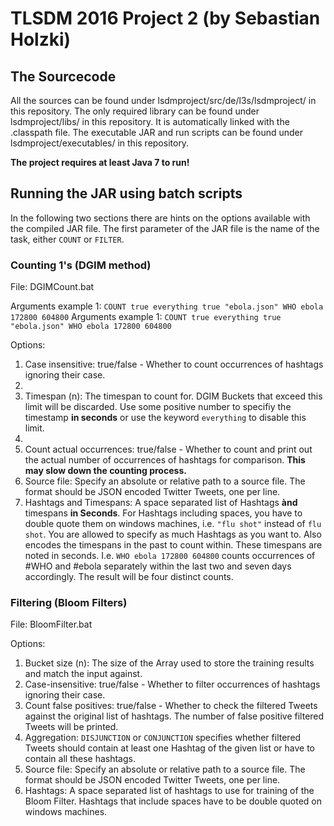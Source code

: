 
# TLSDM 2016 Project 2 (by Sebastian Holzki)
## The Sourcecode
All the sources can be found under lsdmproject/src/de/l3s/lsdmproject/ in this repository.
The only required library can be found under lsdmproject/libs/ in this repository. It is automatically linked with the .classpath file.
The executable JAR and run scripts can be found under lsdmproject/executables/ in this repository.

**The project requires at least Java 7 to run!**

## Running the JAR using batch scripts

In the following two sections there are hints on the options available with the compiled JAR file.
The first parameter of the JAR file is the name of the task, either `COUNT` or `FILTER`.

### Counting 1's (DGIM method)

File: DGIMCount.bat

Arguments example 1:
`COUNT true everything true "ebola.json" WHO ebola 172800 604800`
Arguments example 1:
`COUNT true everything true "ebola.json" WHO ebola 172800 604800`

Options:
1. Case insensitive: true/false - Whether to count occurrences of hashtags ignoring their case.
2. 
2. Timespan (n): The timespan to count for. DGIM Buckets that exceed this limit will be discarded. Use some positive number to specifiy the timestamp **in seconds** or use the keyword `everything` to disable this limit.
3. 
3. Count actual occurrences: true/false - Whether to count and print out the actual number of occurrences of hashtags for comparison. **This may slow down the counting process.**
4. Source file: Specify an absolute or relative path to a source file. The format should be JSON encoded Twitter Tweets, one per line.
5. Hashtags and Timespans: A space separated list of Hashtags **ànd** timespans **in Seconds**. For Hashtags including spaces, you have to double quote them on windows machines, i.e. `"flu shot"` instead of `flu shot`. You are allowed to specify as much Hashtags as you want to. Also encodes the timespans in the past to count within. These timespans are noted in seconds. I.e. `WHO ebola 172800 604800` counts occurrences of #WHO and #ebola separately within the last two and seven days accordingly. The result will be four distinct counts.

### Filtering (Bloom Filters)

File: BloomFilter.bat

Options:
1. Bucket size (n): The size of the Array used to store the training results and match the input against.
2. Case-insensitive: true/false - Whether to filter occurrences of hashtags ignoring their case.
3. Count false positives: true/false - Whether to check the filtered Tweets against the original list of hashtags. The number of false positive filtered Tweets will be printed.
4. Aggregation: `DISJUNCTION` or `CONJUNCTION` specifies whether filtered Tweets should contain at least one Hashtag of the given list or have to contain all these hashtags.
5. Source file: Specify an absolute or relative path to a source file. The format should be JSON encoded Twitter Tweets, one per line.
6. Hashtags: A space separated list of hashtags to use for training of the Bloom Filter. Hashtags that include spaces have to be double quoted on windows machines.

